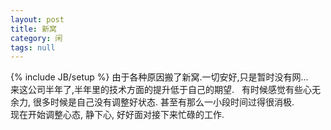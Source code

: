 ```yaml
---
layout: post
title: 新窝
category: 闲
tags: null
---
```

{% include JB/setup %}
由于各种原因搬了新窝.一切安好,只是暂时没有网...  
来这公司半年了,半年里的技术方面的提升低于自己的期望.   有时候感觉有些心无余力, 很多时候是自己没有调整好状态. 甚至有那么一小段时间过得很消极.  
现在开始调整心态, 静下心, 好好面对接下来忙碌的工作.